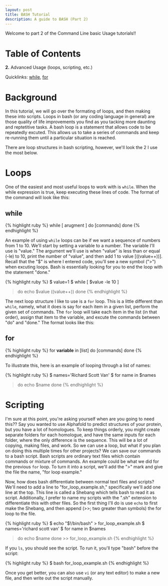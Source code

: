 ```yaml
---
layout: post
title: BASH Tutorial 
description: A guide to BASH (Part 2)
---
```


Welcome to part 2 of the Command Line basic Usage tutorials!!

# Table of Contents #
**2.** Advanced Usage (loops, scripting, etc.)

Quicklinks: [while](#while), [for](#for) 

# Background #

In this tutorial, we will go over the formating of loops, and then making these into scripts. Loops in bash (or any coding language in general) are those quality of life improvements you find as you tacking more daunting and reptetitive tasks. A bash loop is a statement that allows code to be repeatedly excuted. This allows us to take a series of commands and keep re-running them until a particular situation is reached.

There are loop structures in bash scripting, however, we'll look the 2 I use the most below.

# Loops #
One of the easiest and most useful loops to work with is `while`. When the while expression is true, keep executing these lines of code. The format of the command will look like this:

## while ##

{% highlight ruby %}
while [ arugment ]
do
[commands]
done
{% endhighlight %}

An example of using `while` loops can be if we want a sequence of numbers from 1 to 10. We'll start by setting a variable to a number. The variable I'll use is "value." The argument we'll use is when "value" is less than or equal (-le) to 10, print the number of "value", and then add 1 to value [((value++))]. Recall that the "$" is where I entered code, you'll see a new symbol (">") when excuting loops. Bash is essentially looking for you to end the loop with the statement "done."

{% highlight ruby %}
$ value=1
$ while [ $value -le 10 ]
> do
> echo $value
> ((value++))
> done
{% endhighlight %}
 
The next loop structure I like to use is a `for` loop. This is a little different than `while`, namely, what it does is say for each item in a given list, perform the given set of commands. The `for` loop will take each item in the list (in that order), assign that item to the variable, and excute the commands between "do" and "done." The format looks like this:

## for ##

{% highlight ruby %}
for **variable** in [list]
do
[commands]
done
{% endhighlight %}

To illustrate this, here is an example of looping through a list of names:

{% highlight ruby %}
$ names='Richard Scott Van'
$ for name in $names
> do
> echo $name
> done
{% endhighlight %}

# Scripting #

I'm sure at this point, you're asking yourself when are you going to need this?? Say you wanted to use Alphafold to predict structures of your protein, but you have a lot of homologues. To keep things orderly, you might create separate folders for each homologue, and have the same inputs for each folder, where the only difference is the sequence. This will be a lot of copying, making files, and work. So we can use a loop, but what if you plan on doing this multiple times for other projects? We can save our commands to a bash script. Bash scripts are ordinary text files which contain commands or mixture of commands. An example could be what we did for the previous `for` loop. To turn it into a script, we'll add the ">" mark and give the file the name, "for loop example."

Now, how does bash differentiate between normal text files and scripts? We'll need to add a line to "for_loop_example.sh," specifically we'll add one line at the top. This line is called a Shebang which tells bash to read it as script. Additionally, I prefer to name my scripts with the ".sh" extension to differentiate this with other files. So the first thing I'll do is use `echo` to first make the Shebang, and then append (>>; two greater than symbols) the for loop to the file. 

{% highlight ruby %}
$ echo "$!/bin/bash" > for_loop_example.sh
$ names='richard scott van'
$ for name in $names
> do
> echo $name
> done >> for_loop_example.sh
{% endhighlight %}

If you `ls`, you should see the script. To run it, you'll type "bash" before the script:

{% highlight ruby %}
$ bash for_loop_example.sh
{% endhighlight %}

Once you get better, you can also use `vi` (or any text editor) to make a new file, and then write out the script manually.


